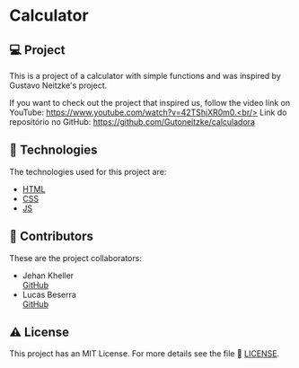 # Calculator

## 💻 Project
This is a project of a calculator with simple functions and was inspired by Gustavo Neitzke's project.

If you want to check out the project that inspired us, follow the video link on YouTube: https://www.youtube.com/watch?v=42TShjXR0m0.<br/>
Link do repositório no GitHub: https://github.com/Gutoneitzke/calculadora

## 📝 Technologies
The technologies used for this project are:

- [HTML](https://developer.mozilla.org/en-US/docs/Web/HTML)
- [CSS](https://developer.mozilla.org/en-US/docs/Web/CSS)
- [JS](https://developer.mozilla.org/en-US/docs/Web/JavaScript)

## 🤝 Contributors
These are the project collaborators:

- Jehan Kheller<br/>
[GitHub](https://github.com/JehanKheller)
- Lucas Beserra<br/>
[GitHub](https://github.com/Lucas-beserra)

## ⚠️ License
This project has an MIT License.
For more details see the file 🧾 [LICENSE](https://github.com/JehanKheller/Calculator/blob/main/LICENSE.txt).
